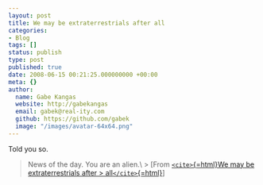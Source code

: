 ```yaml
---
layout: post
title: We may be extraterrestrials after all
categories:
- Blog
tags: []
status: publish
type: post
published: true
date: 2008-06-15 00:21:25.000000000 +00:00
meta: {}
author:
  name: Gabe Kangas
  website: http://gabekangas
  email: gabek@real-ity.com
  github: https://github.com/gabek
  image: "/images/avatar-64x64.png"
---
```

Told you so.

> News of the day. You are an alien.\ > \[From [`<cite>`{=html}We may be extraterrestrials after > all`</cite>`{=html}](http://digg.com/space/We_may_be_extraterrestrials_after_all)\]
